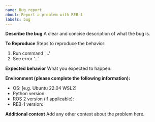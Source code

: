 ```yaml
---
name: Bug report
about: Report a problem with REB-1
labels: bug
---
```


**Describe the bug**
A clear and concise description of what the bug is.

**To Reproduce**
Steps to reproduce the behavior:
1. Run command '...'
2. See error '...'

**Expected behavior**
What you expected to happen.

**Environment (please complete the following information):**
- OS: [e.g. Ubuntu 22.04 WSL2]
- Python version:
- ROS 2 version (if applicable):
- REB-1 version:

**Additional context**
Add any other context about the problem here.
